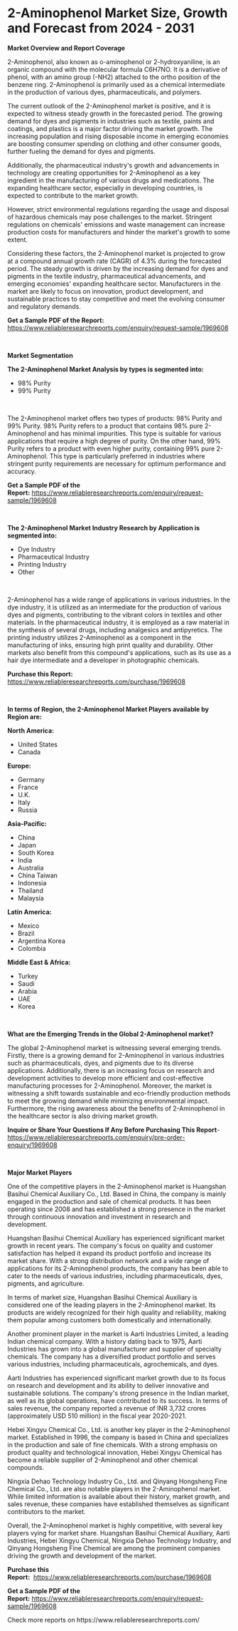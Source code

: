 <p><h1>2-Aminophenol Market Size, Growth and Forecast from 2024 - 2031</h1></p><p><strong>Market Overview and Report Coverage</strong></p>
<p><p>2-Aminophenol, also known as o-aminophenol or 2-hydroxyaniline, is an organic compound with the molecular formula C6H7NO. It is a derivative of phenol, with an amino group (-NH2) attached to the ortho position of the benzene ring. 2-Aminophenol is primarily used as a chemical intermediate in the production of various dyes, pharmaceuticals, and polymers.</p><p>The current outlook of the 2-Aminophenol market is positive, and it is expected to witness steady growth in the forecasted period. The growing demand for dyes and pigments in industries such as textile, paints and coatings, and plastics is a major factor driving the market growth. The increasing population and rising disposable income in emerging economies are boosting consumer spending on clothing and other consumer goods, further fueling the demand for dyes and pigments.</p><p>Additionally, the pharmaceutical industry's growth and advancements in technology are creating opportunities for 2-Aminophenol as a key ingredient in the manufacturing of various drugs and medications. The expanding healthcare sector, especially in developing countries, is expected to contribute to the market growth.</p><p>However, strict environmental regulations regarding the usage and disposal of hazardous chemicals may pose challenges to the market. Stringent regulations on chemicals' emissions and waste management can increase production costs for manufacturers and hinder the market's growth to some extent.</p><p>Considering these factors, the 2-Aminophenol market is projected to grow at a compound annual growth rate (CAGR) of 4.3% during the forecasted period. The steady growth is driven by the increasing demand for dyes and pigments in the textile industry, pharmaceutical advancements, and emerging economies' expanding healthcare sector. Manufacturers in the market are likely to focus on innovation, product development, and sustainable practices to stay competitive and meet the evolving consumer and regulatory demands.</p></p>
<p><strong>Get a Sample PDF of the Report:</strong> <a href="https://www.reliableresearchreports.com/enquiry/request-sample/1969608">https://www.reliableresearchreports.com/enquiry/request-sample/1969608</a></p>
<p>&nbsp;</p>
<p><strong>Market Segmentation</strong></p>
<p><strong>The 2-Aminophenol Market Analysis by types is segmented into:</strong></p>
<p><ul><li>98% Purity</li><li>99% Purity</li></ul></p>
<p>&nbsp;</p>
<p><p>The 2-Aminophenol market offers two types of products: 98% Purity and 99% Purity. 98% Purity refers to a product that contains 98% pure 2-Aminophenol and has minimal impurities. This type is suitable for various applications that require a high degree of purity. On the other hand, 99% Purity refers to a product with even higher purity, containing 99% pure 2-Aminophenol. This type is particularly preferred in industries where stringent purity requirements are necessary for optimum performance and accuracy.</p></p>
<p><strong>Get a Sample PDF of the Report:</strong>&nbsp;<a href="https://www.reliableresearchreports.com/enquiry/request-sample/1969608">https://www.reliableresearchreports.com/enquiry/request-sample/1969608</a></p>
<p>&nbsp;</p>
<p><strong>The 2-Aminophenol Market Industry Research by Application is segmented into:</strong></p>
<p><ul><li>Dye Industry</li><li>Pharmaceutical Industry</li><li>Printing Industry</li><li>Other</li></ul></p>
<p>&nbsp;</p>
<p><p>2-Aminophenol has a wide range of applications in various industries. In the dye industry, it is utilized as an intermediate for the production of various dyes and pigments, contributing to the vibrant colors in textiles and other materials. In the pharmaceutical industry, it is employed as a raw material in the synthesis of several drugs, including analgesics and antipyretics. The printing industry utilizes 2-Aminophenol as a component in the manufacturing of inks, ensuring high print quality and durability. Other markets also benefit from this compound's applications, such as its use as a hair dye intermediate and a developer in photographic chemicals.</p></p>
<p><strong>Purchase this Report:</strong>&nbsp; <a href="https://www.reliableresearchreports.com/purchase/1969608">https://www.reliableresearchreports.com/purchase/1969608</a></p>
<p>&nbsp;</p>
<p><strong>In terms of Region, the 2-Aminophenol Market Players available by Region are:</strong></p>
<p>
    <p> <strong> North America: </strong>
        <ul>
            <li>United States</li>
            <li>Canada</li>
        </ul>
        </p> 
    <p> <strong> Europe: </strong>
        <ul>
            <li>Germany</li>
            <li>France</li>
            <li>U.K.</li>
            <li>Italy</li>
            <li>Russia</li>
        </ul>
        </p> 
    <p> <strong> Asia-Pacific: </strong>
        <ul>
            <li>China</li>
            <li>Japan</li>
            <li>South Korea</li>
            <li>India</li>
            <li>Australia</li>
            <li>China Taiwan</li>
            <li>Indonesia</li>
            <li>Thailand</li>
            <li>Malaysia</li>
        </ul>
        </p> 
    <p> <strong> Latin America: </strong>
        <ul>
            <li>Mexico</li>
            <li>Brazil</li>
            <li>Argentina Korea</li>
            <li>Colombia</li>
        </ul>
        </p> 
    <p> <strong> Middle East & Africa: </strong>
        <ul>
            <li>Turkey</li>
            <li>Saudi</li>
            <li>Arabia</li>
            <li>UAE</li>
            <li>Korea</li>
        </ul>
    </p>
    </p>
<p>&nbsp;</p>
<p><strong>What are the Emerging Trends in the Global 2-Aminophenol market?</strong></p>
<p><p>The global 2-Aminophenol market is witnessing several emerging trends. Firstly, there is a growing demand for 2-Aminophenol in various industries such as pharmaceuticals, dyes, and pigments due to its diverse applications. Additionally, there is an increasing focus on research and development activities to develop more efficient and cost-effective manufacturing processes for 2-Aminophenol. Moreover, the market is witnessing a shift towards sustainable and eco-friendly production methods to meet the growing demand while minimizing environmental impact. Furthermore, the rising awareness about the benefits of 2-Aminophenol in the healthcare sector is also driving market growth.</p></p>
<p><strong>Inquire or Share Your Questions If Any Before Purchasing This Report</strong>- <a href="https://www.reliableresearchreports.com/enquiry/pre-order-enquiry/1969608">https://www.reliableresearchreports.com/enquiry/pre-order-enquiry/1969608</a></p>
<p>&nbsp;</p>
<p><strong>Major Market Players</strong></p>
<p><p>One of the competitive players in the 2-Aminophenol market is Huangshan Basihui Chemical Auxiliary Co., Ltd. Based in China, the company is mainly engaged in the production and sale of chemical products. It has been operating since 2008 and has established a strong presence in the market through continuous innovation and investment in research and development.</p><p>Huangshan Basihui Chemical Auxiliary has experienced significant market growth in recent years. The company's focus on quality and customer satisfaction has helped it expand its product portfolio and increase its market share. With a strong distribution network and a wide range of applications for its 2-Aminophenol products, the company has been able to cater to the needs of various industries, including pharmaceuticals, dyes, pigments, and agriculture.</p><p>In terms of market size, Huangshan Basihui Chemical Auxiliary is considered one of the leading players in the 2-Aminophenol market. Its products are widely recognized for their high quality and reliability, making them popular among customers both domestically and internationally.</p><p>Another prominent player in the market is Aarti Industries Limited, a leading Indian chemical company. With a history dating back to 1975, Aarti Industries has grown into a global manufacturer and supplier of specialty chemicals. The company has a diversified product portfolio and serves various industries, including pharmaceuticals, agrochemicals, and dyes.</p><p>Aarti Industries has experienced significant market growth due to its focus on research and development and its ability to deliver innovative and sustainable solutions. The company's strong presence in the Indian market, as well as its global operations, have contributed to its success. In terms of sales revenue, the company reported a revenue of INR 3,732 crores (approximately USD 510 million) in the fiscal year 2020-2021.</p><p>Hebei Xingyu Chemical Co., Ltd. is another key player in the 2-Aminophenol market. Established in 1996, the company is based in China and specializes in the production and sale of fine chemicals. With a strong emphasis on product quality and technological innovation, Hebei Xingyu Chemical has become a reliable supplier of 2-Aminophenol and other chemical compounds.</p><p>Ningxia Dehao Technology Industry Co., Ltd. and Qinyang Hongsheng Fine Chemical Co., Ltd. are also notable players in the 2-Aminophenol market. While limited information is available about their history, market growth, and sales revenue, these companies have established themselves as significant contributors to the market.</p><p>Overall, the 2-Aminophenol market is highly competitive, with several key players vying for market share. Huangshan Basihui Chemical Auxiliary, Aarti Industries, Hebei Xingyu Chemical, Ningxia Dehao Technology Industry, and Qinyang Hongsheng Fine Chemical are among the prominent companies driving the growth and development of the market.</p></p>
<p><strong>Purchase this Report:</strong>&nbsp;&nbsp;<a href="https://www.reliableresearchreports.com/purchase/1969608">https://www.reliableresearchreports.com/purchase/1969608</a></p>
<p></p>
<p><strong>Get a Sample PDF of the Report:</strong>&nbsp;<a href="https://www.reliableresearchreports.com/enquiry/request-sample/1969608">https://www.reliableresearchreports.com/enquiry/request-sample/1969608</a></p>
<p>Check more reports on https://www.reliableresearchreports.com/</p>